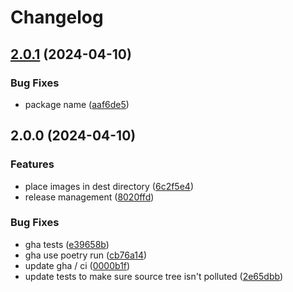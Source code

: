 # Changelog

## [2.0.1](https://github.com/marcoceppi/mkdocs-diagrams/compare/v2.0.0...v2.0.1) (2024-04-10)


### Bug Fixes

* package name ([aaf6de5](https://github.com/marcoceppi/mkdocs-diagrams/commit/aaf6de50eab00d7b2ee099115a4cd5f9d3fd869a))

## 2.0.0 (2024-04-10)


### Features

* place images in dest directory ([6c2f5e4](https://github.com/marcoceppi/mkdocs-diagrams/commit/6c2f5e4c9f7cead569467e0c421c33aeb69b0a69))
* release management ([8020ffd](https://github.com/marcoceppi/mkdocs-diagrams/commit/8020ffd2b8378787da612dcf26585d6b94afca81))


### Bug Fixes

* gha tests ([e39658b](https://github.com/marcoceppi/mkdocs-diagrams/commit/e39658b52e879094f4c772570886a792885eba99))
* gha use poetry run ([cb76a14](https://github.com/marcoceppi/mkdocs-diagrams/commit/cb76a1494326d715a18c2146d0108d1b8b28b493))
* update gha / ci ([0000b1f](https://github.com/marcoceppi/mkdocs-diagrams/commit/0000b1f3049a3f28a0147f6d025beb7ec0336cda))
* update tests to make sure source tree isn't polluted ([2e65dbb](https://github.com/marcoceppi/mkdocs-diagrams/commit/2e65dbb6ce80ea34c7fa6672cd536e7cd3e74b2e))
